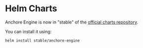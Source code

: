 Helm Charts
===========

Anchore Engine is now in "stable" of the [official charts repository](https://github.com/kubernetes/charts/tree/master/stable/anchore-engine).

You can install it using:
 
 `helm install stable/anchore-engine`



